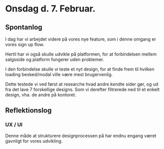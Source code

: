 # Onsdag d. 7. Februar. 

## Spontanlog 

I dag har vi arbejdet videre på vores nye feature, som i denne omgang er vores 
sign up flow. 

Hertil har vi også skulle udvikle på platformen, for at forbindelsen mellem
salgsside og platform fungerer uden problemer. 

I den forbindelse skulle vi teste et nyt design, for at finde frem til hvilken
loading besked/modal ville være mest brugervenlig. 

Dette testede vi ved først at researche hvad andre kendte sider gør, og ud fra 
det lave 7 forskellige designs. Som vi derefter filtrerede ned til et enkelt 
design, vha. de andre på kontoret. 


## Reflektionslog


### UX / UI 

Denne måde at strukturere designprocessen på har endnu engang været gavnligt for 
vores udvikling. 

